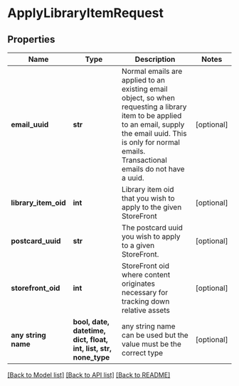 # ApplyLibraryItemRequest


## Properties
Name | Type | Description | Notes
------------ | ------------- | ------------- | -------------
**email_uuid** | **str** | Normal emails are applied to an existing email object, so when requesting a library item to be applied to an email, supply the email uuid.  This is only for normal emails.  Transactional emails do not have a uuid. | [optional] 
**library_item_oid** | **int** | Library item oid that you wish to apply to the given StoreFront | [optional] 
**postcard_uuid** | **str** | The postcard uuid you wish to apply to a given StoreFront. | [optional] 
**storefront_oid** | **int** | StoreFront oid where content originates necessary for tracking down relative assets | [optional] 
**any string name** | **bool, date, datetime, dict, float, int, list, str, none_type** | any string name can be used but the value must be the correct type | [optional]

[[Back to Model list]](../README.md#documentation-for-models) [[Back to API list]](../README.md#documentation-for-api-endpoints) [[Back to README]](../README.md)


